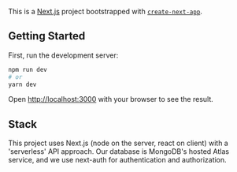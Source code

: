 This is a [Next.js](https://nextjs.org/) project bootstrapped with [`create-next-app`](https://github.com/vercel/next.js/tree/canary/packages/create-next-app).

## Getting Started

First, run the development server:

```bash
npm run dev
# or
yarn dev
```

Open [http://localhost:3000](http://localhost:3000) with your browser to see the result.

## Stack

This project uses Next.js (node on the server, react on client) with a 'serverless' API approach. 
Our database is MongoDB's hosted Atlas service, and we use next-auth for authentication and authorization.
